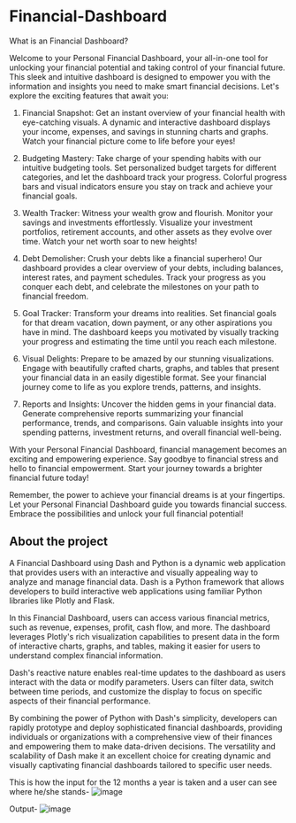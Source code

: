 # Financial-Dashboard

What is an Financial Dashboard?

Welcome to your Personal Financial Dashboard, your all-in-one tool for unlocking your financial potential and taking control of your financial future. This sleek and intuitive dashboard is designed to empower you with the information and insights you need to make smart financial decisions. Let's explore the exciting features that await you:

1. Financial Snapshot: Get an instant overview of your financial health with eye-catching visuals. A dynamic and interactive dashboard displays your income, expenses, and savings in stunning charts and graphs. Watch your financial picture come to life before your eyes!

2. Budgeting Mastery: Take charge of your spending habits with our intuitive budgeting tools. Set personalized budget targets for different categories, and let the dashboard track your progress. Colorful progress bars and visual indicators ensure you stay on track and achieve your financial goals.

3. Wealth Tracker: Witness your wealth grow and flourish. Monitor your savings and investments effortlessly. Visualize your investment portfolios, retirement accounts, and other assets as they evolve over time. Watch your net worth soar to new heights!

4. Debt Demolisher: Crush your debts like a financial superhero! Our dashboard provides a clear overview of your debts, including balances, interest rates, and payment schedules. Track your progress as you conquer each debt, and celebrate the milestones on your path to financial freedom.

5. Goal Tracker: Transform your dreams into realities. Set financial goals for that dream vacation, down payment, or any other aspirations you have in mind. The dashboard keeps you motivated by visually tracking your progress and estimating the time until you reach each milestone.

6. Visual Delights: Prepare to be amazed by our stunning visualizations. Engage with beautifully crafted charts, graphs, and tables that present your financial data in an easily digestible format. See your financial journey come to life as you explore trends, patterns, and insights.

7. Reports and Insights: Uncover the hidden gems in your financial data. Generate comprehensive reports summarizing your financial performance, trends, and comparisons. Gain valuable insights into your spending patterns, investment returns, and overall financial well-being.

With your Personal Financial Dashboard, financial management becomes an exciting and empowering experience. Say goodbye to financial stress and hello to financial empowerment. Start your journey towards a brighter financial future today!

Remember, the power to achieve your financial dreams is at your fingertips. Let your Personal Financial Dashboard guide you towards financial success. Embrace the possibilities and unlock your full financial potential!


## About the project

A Financial Dashboard using Dash and Python is a dynamic web application that provides users with an interactive and visually appealing way to analyze and manage financial data. Dash is a Python framework that allows developers to build interactive web applications using familiar Python libraries like Plotly and Flask.

In this Financial Dashboard, users can access various financial metrics, such as revenue, expenses, profit, cash flow, and more. The dashboard leverages Plotly's rich visualization capabilities to present data in the form of interactive charts, graphs, and tables, making it easier for users to understand complex financial information.

Dash's reactive nature enables real-time updates to the dashboard as users interact with the data or modify parameters. Users can filter data, switch between time periods, and customize the display to focus on specific aspects of their financial performance.

By combining the power of Python with Dash's simplicity, developers can rapidly prototype and deploy sophisticated financial dashboards, providing individuals or organizations with a comprehensive view of their finances and empowering them to make data-driven decisions. The versatility and scalability of Dash make it an excellent choice for creating dynamic and visually captivating financial dashboards tailored to specific user needs.

This is how the input for the 12 months a year is taken and a user can see where he/she stands-
![image](https://github.com/mohdmohsin0403/Financial-Dashboard/assets/78999231/43f78962-5c81-48a0-ac6b-5a02e8a184fd)

Output-
![image](https://github.com/mohdmohsin0403/Financial-Dashboard/assets/78999231/70b52cab-973c-4be8-8c9d-3ca3dd136a1e)



